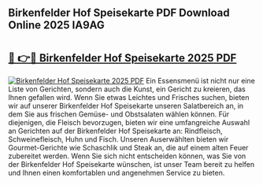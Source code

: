 ## Birkenfelder Hof Speisekarte PDF Download Online 2025 IA9AG

# <h2><a href="http://gccevo.nevu.top/?p=Birkenfelder+Hof+Speisekarte">🔗 👉🔴 Birkenfelder Hof Speisekarte 2025 PDF</a></h2>

[![Birkenfelder Hof Speisekarte 2025 PDF](https://i.imgur.com/dBaPXMq.png)](http://gccevo.nevu.top/?p=Birkenfelder+Hof+Speisekarte)
Ein Essensmenü ist nicht nur eine Liste von Gerichten, sondern auch die Kunst, ein Gericht zu kreieren, das Ihnen gefallen wird. Wenn Sie etwas Leichtes und Frisches suchen, bieten wir auf unserer Birkenfelder Hof Speisekarte unseren Salatbereich an, in dem Sie aus frischen Gemüse- und Obstsalaten wählen können. Für diejenigen, die Fleisch bevorzugen, bieten wir eine umfangreiche Auswahl an Gerichten auf der Birkenfelder Hof Speisekarte an: Rindfleisch, Schweinefleisch, Huhn und Fisch. Unseren Auserwählten bieten wir Gourmet-Gerichte wie Schaschlik und Steak an, die auf einem alten Feuer zubereitet werden. Wenn Sie sich nicht entscheiden können, was Sie von der Birkenfelder Hof Speisekarte wünschen, ist unser Team bereit zu helfen und Ihnen einen komfortablen und angenehmen Service zu bieten.
